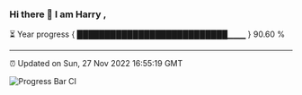 ### Hi there 👋 I am Harry , 

⏳ Year progress { ███████████████████████████▁▁▁ } 90.60 %

---

⏰ Updated on Sun, 27 Nov 2022 16:55:19 GMT

![Progress Bar CI](https://github.com/duykhang68/duykhang68/workflows/Progress%20Bar%20CI/badge.svg)
